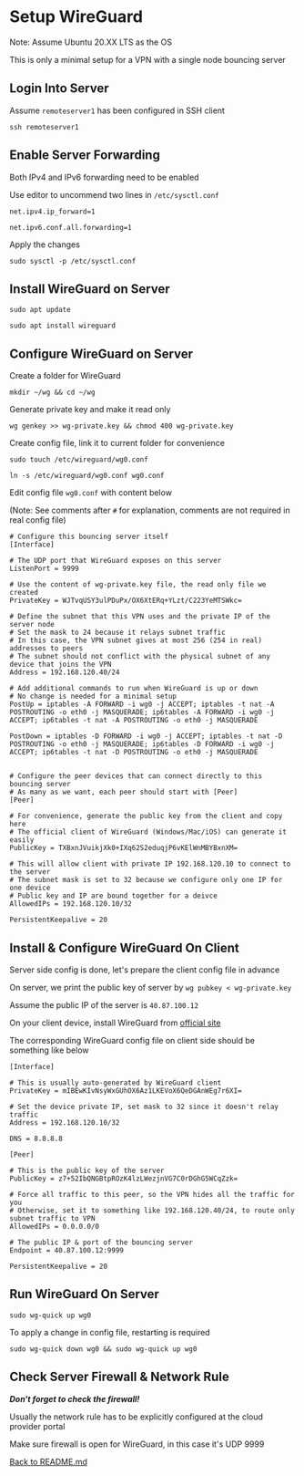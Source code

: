 # Setup WireGuard
Note: Assume Ubuntu 20.XX LTS as the OS

This is only a minimal setup for a VPN with a single node bouncing server

## Login Into Server
Assume ```remoteserver1``` has been configured in SSH client

```ssh remoteserver1```

## Enable Server Forwarding
Both IPv4 and IPv6 forwarding need to be enabled

Use editor to uncommend two lines in ```/etc/sysctl.conf```

```net.ipv4.ip_forward=1```

```net.ipv6.conf.all.forwarding=1```

Apply the changes

```sudo sysctl -p /etc/sysctl.conf```

## Install WireGuard on Server
```sudo apt update```

```sudo apt install wireguard```

## Configure WireGuard on Server
Create a folder for WireGuard

```mkdir ~/wg && cd ~/wg```

Generate private key and make it read only

```wg genkey >> wg-private.key && chmod 400 wg-private.key```

Create config file, link it to current folder for convenience

```sudo touch /etc/wireguard/wg0.conf```

```ln -s /etc/wireguard/wg0.conf wg0.conf```

Edit config file ```wg0.conf``` with content below

(Note: See comments after ```#``` for explanation, comments are not required in real config file)

```
# Configure this bouncing server itself
[Interface]

# The UDP port that WireGuard exposes on this server
ListenPort = 9999

# Use the content of wg-private.key file, the read only file we created
PrivateKey = WJTvqUSY3ulPDuPx/OX6XtERq+YLzt/C223YeMTSWkc=

# Define the subnet that this VPN uses and the private IP of the server node
# Set the mask to 24 because it relays subnet traffic
# In this case, the VPN subnet gives at most 256 (254 in real) addresses to peers
# The subnet should not conflict with the physical subnet of any device that joins the VPN
Address = 192.168.120.40/24

# Add additional commands to run when WireGuard is up or down
# No change is needed for a minimal setup
PostUp = iptables -A FORWARD -i wg0 -j ACCEPT; iptables -t nat -A POSTROUTING -o eth0 -j MASQUERADE; ip6tables -A FORWARD -i wg0 -j ACCEPT; ip6tables -t nat -A POSTROUTING -o eth0 -j MASQUERADE 

PostDown = iptables -D FORWARD -i wg0 -j ACCEPT; iptables -t nat -D POSTROUTING -o eth0 -j MASQUERADE; ip6tables -D FORWARD -i wg0 -j ACCEPT; ip6tables -t nat -D POSTROUTING -o eth0 -j MASQUERADE


# Configure the peer devices that can connect directly to this bouncing server
# As many as we want, each peer should start with [Peer]
[Peer]

# For convenience, generate the public key from the client and copy here
# The official client of WireGuard (Windows/Mac/iOS) can generate it easily 
PublicKey = TXBxnJVuikjXk0+IXq62S2eduqjP6vKElWnMBYBxnXM=

# This will allow client with private IP 192.168.120.10 to connect to the server
# The subnet mask is set to 32 because we configure only one IP for one device
# Public key and IP are bound together for a deivce
AllowedIPs = 192.168.120.10/32

PersistentKeepalive = 20
```

## Install & Configure WireGuard On Client
Server side config is done, let's prepare the client config file in advance

On server, we print the public key of server by ```wg pubkey < wg-private.key```

Assume the public IP of the server is ```40.87.100.12```

On your client device, install WireGuard from [official site](https://www.wireguard.com/install/)

The corresponding WireGuard config file on client side should be something like below

```
[Interface]

# This is usually auto-generated by WireGuard client
PrivateKey = mIBEwKIvNsyWxGUhOX6Az1LKEVoX6QeDGAnWEg7r6XI=

# Set the device private IP, set mask to 32 since it doesn't relay traffic
Address = 192.168.120.10/32

DNS = 8.8.8.8

[Peer]

# This is the public key of the server
PublicKey = z7+52IbQNGBtpROzK4lzLWezjnVG7C0rDGhG5WCqZzk=

# Force all traffic to this peer, so the VPN hides all the traffic for you
# Otherwise, set it to something like 192.168.120.40/24, to route only subnet traffic to VPN  
AllowedIPs = 0.0.0.0/0

# The public IP & port of the bouncing server
Endpoint = 40.87.100.12:9999

PersistentKeepalive = 20
```

## Run WireGuard On Server

```sudo wg-quick up wg0```

To apply a change in config file, restarting is required

```sudo wg-quick down wg0 && sudo wg-quick up wg0```

## Check Server Firewall & Network Rule
***Don't forget to check the firewall!***

Usually the network rule has to be explicitly configured at the cloud provider portal

Make sure firewall is open for WireGuard, in this case it's UDP 9999


[Back to README.md](README.md)
